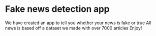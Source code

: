 # Fake news detection app
We have created an app to tell you whether your news is fake or true 
All news is based off a dataset we made with over 7000 articles
Enjoy!
